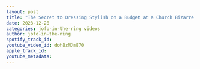 ```yaml
---
layout: post
title: "The Secret to Dressing Stylish on a Budget at a Church Bizarre Haul!"
date: 2023-12-28
categories: jofo-in-the-ring videos
author: jofo-in-the-ring
spotify_track_id: 
youtube_video_id: doh8zMJmB70
apple_track_id: 
youtube_metadata: 
---
```

